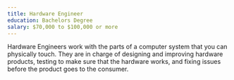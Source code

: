 ```yaml
---
title: Hardware Engineer
education: Bachelors Degree
salary: $70,000 to $100,000 or more
---
```

Hardware Engineers work with the parts of a computer system that you can physically touch. They are in charge of designing and improving hardware products, testing to make sure that the hardware works, and fixing issues before the product goes to the consumer.
